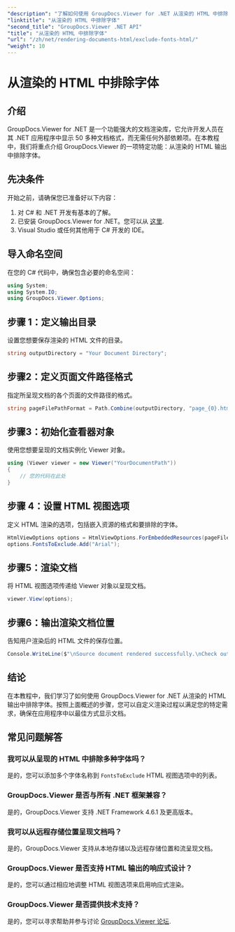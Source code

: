 ```yaml
---
"description": "了解如何使用 GroupDocs.Viewer for .NET 从渲染的 HTML 中排除字体。按照此分步指南操作，即可实现无缝文档显示。"
"linktitle": "从渲染的 HTML 中排除字体"
"second_title": "GroupDocs.Viewer .NET API"
"title": "从渲染的 HTML 中排除字体"
"url": "/zh/net/rendering-documents-html/exclude-fonts-html/"
"weight": 10
---
```


# 从渲染的 HTML 中排除字体

## 介绍
GroupDocs.Viewer for .NET 是一个功能强大的文档渲染库，它允许开发人员在其 .NET 应用程序中显示 50 多种文档格式，而无需任何外部依赖项。在本教程中，我们将重点介绍 GroupDocs.Viewer 的一项特定功能：从渲染的 HTML 输出中排除字体。 
## 先决条件
开始之前，请确保您已准备好以下内容：
1. 对 C# 和 .NET 开发有基本的了解。
2. 已安装 GroupDocs.Viewer for .NET。您可以从 [这里](https://releases。groupdocs.com/viewer/net/).
3. Visual Studio 或任何其他用于 C# 开发的 IDE。

## 导入命名空间
在您的 C# 代码中，确保包含必要的命名空间：
```csharp
using System;
using System.IO;
using GroupDocs.Viewer.Options;
```

## 步骤 1：定义输出目录
设置您想要保存渲染的 HTML 文件的目录。
```csharp
string outputDirectory = "Your Document Directory";
```
## 步骤2：定义页面文件路径格式
指定所呈现文档的各个页面的文件路径的格式。
```csharp
string pageFilePathFormat = Path.Combine(outputDirectory, "page_{0}.html");
```
## 步骤3：初始化查看器对象
使用您想要呈现的文档实例化 Viewer 对象。
```csharp
using (Viewer viewer = new Viewer("YourDocumentPath"))
{
    // 您的代码在此处
}
```
## 步骤 4：设置 HTML 视图选项
定义 HTML 渲染的选项，包括嵌入资源的格式和要排除的字体。
```csharp
HtmlViewOptions options = HtmlViewOptions.ForEmbeddedResources(pageFilePathFormat);
options.FontsToExclude.Add("Arial");
```
## 步骤5：渲染文档
将 HTML 视图选项传递给 Viewer 对象以呈现文档。
```csharp
viewer.View(options);
```
## 步骤6：输出渲染文档位置
告知用户渲染后的 HTML 文件的保存位置。
```csharp
Console.WriteLine($"\nSource document rendered successfully.\nCheck output in {outputDirectory}.");
```

## 结论
在本教程中，我们学习了如何使用 GroupDocs.Viewer for .NET 从渲染的 HTML 输出中排除字体。按照上面概述的步骤，您可以自定义渲染过程以满足您的特定需求，确保在应用程序中以最佳方式显示文档。
## 常见问题解答
### 我可以从呈现的 HTML 中排除多种字体吗？
是的，您可以添加多个字体名称到 `FontsToExclude` HTML 视图选项中的列表。
### GroupDocs.Viewer 是否与所有 .NET 框架兼容？
是的，GroupDocs.Viewer 支持 .NET Framework 4.6.1 及更高版本。
### 我可以从远程存储位置呈现文档吗？
是的，GroupDocs.Viewer 支持从本地存储以及远程存储位置和流呈现文档。
### GroupDocs.Viewer 是否支持 HTML 输出的响应式设计？
是的，您可以通过相应地调整 HTML 视图选项来启用响应式渲染。
### GroupDocs.Viewer 是否提供技术支持？
是的，您可以寻求帮助并参与讨论 [GroupDocs.Viewer 论坛](https://forum。groupdocs.com/c/viewer/9).